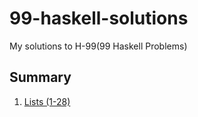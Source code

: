 # 99-haskell-solutions
My solutions to H-99(99 Haskell Problems)

## Summary
1. [Lists (1-28)](./01_lists/)
